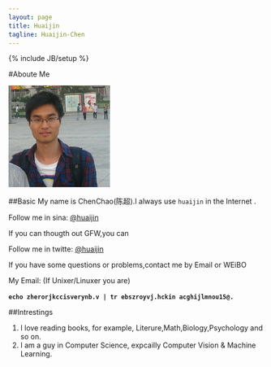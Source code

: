 ```yaml
---
layout: page
title: Huaijin
tagline: Huaijin-Chen
---
```

{% include JB/setup %}

#Aboute Me

![Alt text](images/touxiang.jpg)

##Basic
My name is ChenChao(陈超).I always use `huaijin` in the Internet .
		
Follow me in sina: [@huaijin](http://www.weibo.com/huaijin)

If you can thougth out GFW,you can 
		
Follow me in twitte: [@huaijin](http://www.twitter.com/huaijin) 

If you have some questions or problems,contact me by Email or WEiBO
	
My Email: (If Unixer/Linuxer you are)

**`echo zherorjkccisverynb.v | tr ebszroyvj.hckin acghijlmnou15@.`**

##Intrestings
1. I love reading books,
	for example, Literure,Math,Biology,Psychology and so on.
2. I am a guy in Computer Science, expcailly Computer Vision & Machine Learning.


